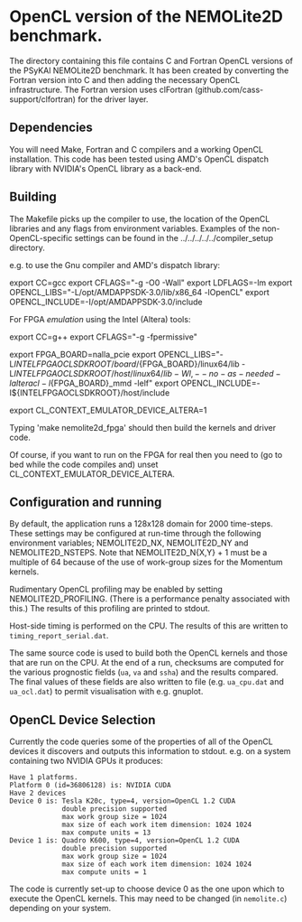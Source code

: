 # OpenCL version of the NEMOLite2D benchmark. #

The directory containing this file contains C and Fortran OpenCL
versions of the PSyKAl NEMOLite2D benchmark. It has been created by
converting the Fortran version into C and then adding the necessary
OpenCL infrastructure. The Fortran version uses clFortran
(github.com/cass-support/clfortran) for the driver layer.

## Dependencies ##

You will need Make, Fortran and C compilers and a working OpenCL
installation.  This code has been tested using AMD's OpenCL dispatch
library with NVIDIA's OpenCL library as a back-end.

## Building ##

The Makefile picks up the compiler to use, the location of the
OpenCL libraries and any flags from environment variables. 
Examples of the non-OpenCL-specific settings can be found in the
../../../../../compiler_setup directory.

e.g. to use the Gnu compiler and AMD's dispatch library:

export CC=gcc
export CFLAGS="-g -O0 -Wall"
export LDFLAGS=-lm
export OPENCL_LIBS="-L/opt/AMDAPPSDK-3.0/lib/x86_64 -lOpenCL"
export OPENCL_INCLUDE=-I/opt/AMDAPPSDK-3.0/include

For FPGA *emulation* using the Intel (Altera) tools:

export CC=g++
export CFLAGS="-g -fpermissive"

export FPGA_BOARD=nalla_pcie
export OPENCL_LIBS="-L${INTELFPGAOCLSDKROOT}/board/${FPGA_BOARD}/linux64/lib -L${INTELFPGAOCLSDKROOT}/host/linux64/lib -Wl,--no-as-needed -lalteracl -l${FPGA_BOARD}_mmd -lelf"
export OPENCL_INCLUDE=-I${INTELFPGAOCLSDKROOT}/host/include

export CL_CONTEXT_EMULATOR_DEVICE_ALTERA=1

Typing 'make nemolite2d_fpga' should then build the kernels and driver
code.

Of course, if you want to run on the FPGA for real then you need to
(go to bed while the code compiles and) unset CL_CONTEXT_EMULATOR_DEVICE_ALTERA.

## Configuration and running ##

By default, the application runs a 128x128 domain for 2000 time-steps.
These settings may be configured at run-time through the following
environment variables; NEMOLITE2D_NX, NEMOLITE2D_NY and NEMOLITE2D_NSTEPS.
Note that NEMOLITE2D_N{X,Y} + 1 must be a multiple of 64 because of the
use of work-group sizes for the Momentum kernels.

Rudimentary OpenCL profiling may be enabled by setting NEMOLITE2D_PROFILING.
(There is a performance penalty associated with this.) The results of this
profiling are printed to stdout.

Host-side timing is performed on the CPU. The results of this are written
to `timing_report_serial.dat`.

The same source code is used to build both the OpenCL kernels and
those that are run on the CPU. At the end of a run, checksums are
computed for the various prognostic fields (`ua`, `va` and `ssha`) and the
results compared. The final values of these fields are also written to
file (e.g. `ua_cpu.dat` and `ua_ocl.dat`) to permit visualisation with
e.g. gnuplot.

## OpenCL Device Selection ##

Currently the code queries some of the properties of all of the OpenCL
devices it discovers and outputs this information to stdout.
e.g. on a system containing two NVIDIA GPUs it produces:

    Have 1 platforms.
    Platform 0 (id=36806128) is: NVIDIA CUDA
    Have 2 devices
    Device 0 is: Tesla K20c, type=4, version=OpenCL 1.2 CUDA
                 double precision supported
                 max work group size = 1024
                 max size of each work item dimension: 1024 1024
                 max compute units = 13
    Device 1 is: Quadro K600, type=4, version=OpenCL 1.2 CUDA
                 double precision supported
                 max work group size = 1024
                 max size of each work item dimension: 1024 1024
                 max compute units = 1

The code is currently set-up to choose device 0 as the one upon which
to execute the OpenCL kernels. This may need to be changed (in `nemolite.c`)
depending on your system.
